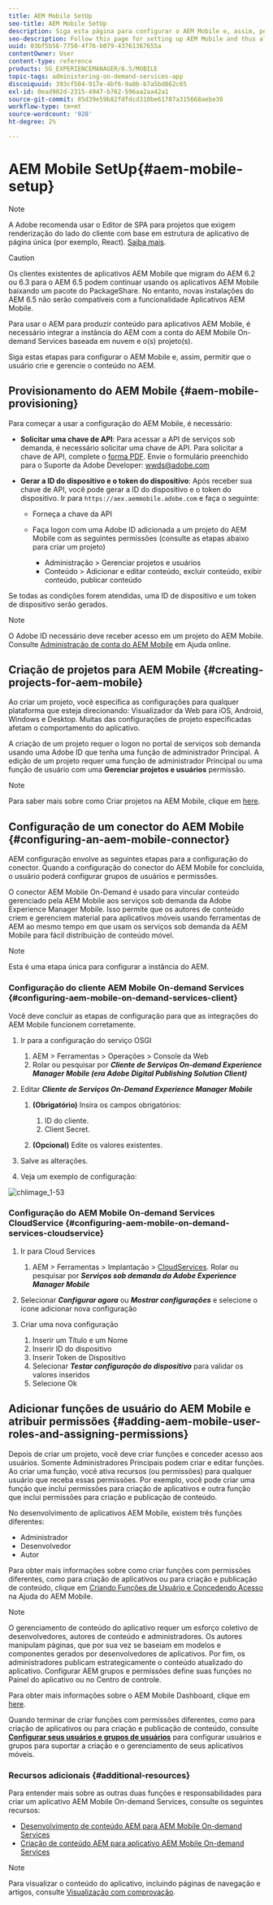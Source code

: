 ```yaml
---
title: AEM Mobile SetUp
seo-title: AEM Mobile SetUp
description: Siga esta página para configurar o AEM Mobile e, assim, permitir que o usuário crie e gerencie o conteúdo no AEM. Esta página fornece informações sobre a integração da instância do AEM com a conta e o(s) projeto(s) do AEM Mobile On-demand Services com base em nuvem.
seo-description: Follow this page for setting up AEM Mobile and thus allowing the user to create and manage the content within AEM. This page provides information on integrating the AEM instance with the cloud-based AEM Mobile On-Demand Services account and project(s).
uuid: 03bf5b56-7750-4f76-b079-43761367655a
contentOwner: User
content-type: reference
products: SG_EXPERIENCEMANAGER/6.5/MOBILE
topic-tags: administering-on-demand-services-app
discoiquuid: 393cf504-917e-4bf6-9a8b-b7a5bd862c65
exl-id: 0ead982d-2315-4947-b762-596aa2aa42a1
source-git-commit: 85d39e59b82fdfdcd310be61787a315668aebe38
workflow-type: tm+mt
source-wordcount: '928'
ht-degree: 2%

---
```


# AEM Mobile SetUp{#aem-mobile-setup}

>[!NOTE]
>
>A Adobe recomenda usar o Editor de SPA para projetos que exigem renderização do lado do cliente com base em estrutura de aplicativo de página única (por exemplo, React). [Saiba mais](/help/sites-developing/spa-overview.md).

>[!CAUTION]
>
>Os clientes existentes de aplicativos AEM Mobile que migram do AEM 6.2 ou 6.3 para o AEM 6.5 podem continuar usando os aplicativos AEM Mobile baixando um pacote do PackageShare. No entanto, novas instalações do AEM 6.5 não serão compatíveis com a funcionalidade Aplicativos AEM Mobile.

Para usar o AEM para produzir conteúdo para aplicativos AEM Mobile, é necessário integrar a instância do AEM com a conta do AEM Mobile On-demand Services baseada em nuvem e o(s) projeto(s).

Siga estas etapas para configurar o AEM Mobile e, assim, permitir que o usuário crie e gerencie o conteúdo no AEM.

## Provisionamento do AEM Mobile {#aem-mobile-provisioning}

Para começar a usar a configuração do AEM Mobile, é necessário:

* **Solicitar uma chave de API**: Para acessar a API de serviços sob demanda, é necessário solicitar uma chave de API. Para solicitar a chave de API, complete o [forma PDF](https://helpx.adobe.com/digital-publishing-solution/help/aem-mobile-end-of-life-faq.html). Envie o formulário preenchido para o Suporte da Adobe Developer: [wwds@adobe.com](mailto:wwds@adobe.com)

* **Gerar a ID do dispositivo e o token do dispositivo**: Após receber sua chave de API, você pode gerar a ID do dispositivo e o token do dispositivo. Ir para `https://aex.aemmobile.adobe.com` e faça o seguinte:

   * Forneça a chave da API
   * Faça logon com uma Adobe ID adicionada a um projeto do AEM Mobile com as seguintes permissões (consulte as etapas abaixo para criar um projeto)

      * Administração > Gerenciar projetos e usuários
      * Conteúdo > Adicionar e editar conteúdo, excluir conteúdo, exibir conteúdo, publicar conteúdo

Se todas as condições forem atendidas, uma ID de dispositivo e um token de dispositivo serão gerados.

>[!NOTE]
>
>O Adobe ID necessário deve receber acesso em um projeto do AEM Mobile. Consulte [Administração de conta do AEM Mobile](https://helpx.adobe.com/digital-publishing-solution/help/aem-mobile-end-of-life-faq.html) em Ajuda online.

## Criação de projetos para AEM Mobile {#creating-projects-for-aem-mobile}

Ao criar um projeto, você especifica as configurações para qualquer plataforma que esteja direcionando: Visualizador da Web para iOS, Android, Windows e Desktop. Muitas das configurações de projeto especificadas afetam o comportamento do aplicativo.

A criação de um projeto requer o logon no portal de serviços sob demanda usando uma Adobe ID que tenha uma função de administrador Principal. A edição de um projeto requer uma função de administrador Principal ou uma função de usuário com uma **Gerenciar projetos e usuários** permissão.

>[!NOTE]
>
>Para saber mais sobre como Criar projetos na AEM Mobile, clique em [here](https://helpx.adobe.com/digital-publishing-solution/help/creating-projects.html).

## Configuração de um conector do AEM Mobile {#configuring-an-aem-mobile-connector}

AEM configuração envolve as seguintes etapas para a configuração do conector. Quando a configuração do conector do AEM Mobile for concluída, o usuário poderá configurar grupos de usuários e permissões.

O conector AEM Mobile On-Demand é usado para vincular conteúdo gerenciado pela AEM Mobile aos serviços sob demanda da Adobe Experience Manager Mobile. Isso permite que os autores de conteúdo criem e gerenciem material para aplicativos móveis usando ferramentas de AEM ao mesmo tempo em que usam os serviços sob demanda da AEM Mobile para fácil distribuição de conteúdo móvel.

>[!NOTE]
>
>Esta é uma etapa única para configurar a instância do AEM.

### Configuração do cliente AEM Mobile On-demand Services {#configuring-aem-mobile-on-demand-services-client}

Você deve concluir as etapas de configuração para que as integrações do AEM Mobile funcionem corretamente.

1. Ir para a configuração do serviço OSGI

   1. AEM > Ferramentas > Operações > Console da Web
   1. Rolar ou pesquisar por ***Cliente de Serviços On-demand Experience Manager Mobile (era Adobe Digital Publishing Solution Client)***

1. Editar ***Cliente de Serviços On-Demand Experience Manager Mobile***

   1. **(Obrigatório)** Insira os campos obrigatórios:

      1. ID do cliente.
      1. Client Secret.
   1. **(Opcional)** Edite os valores existentes.


1. Salve as alterações.
1. Veja um exemplo de configuração:

![chlimage_1-53](assets/chlimage_1-53.png)

### Configuração do AEM Mobile On-demand Services CloudService {#configuring-aem-mobile-on-demand-services-cloudservice}

1. Ir para Cloud Services

   1. AEM > Ferramentas > Implantação > [CloudServices](http://localhost:4502/libs/cq/core/content/tools/cloudservices.html). Rolar ou pesquisar por ***Serviços sob demanda da Adobe Experience Manager Mobile***

1. Selecionar ***Configurar agora*** ou ***Mostrar configurações*** e selecione o ícone adicionar nova configuração

1. Criar uma nova configuração

   1. Inserir um Título e um Nome
   1. Inserir ID do dispositivo
   1. Inserir Token de Dispositivo
   1. Selecionar ***Testar configuração do dispositivo*** para validar os valores inseridos
   1. Selecione Ok

## Adicionar funções de usuário do AEM Mobile e atribuir permissões {#adding-aem-mobile-user-roles-and-assigning-permissions}

Depois de criar um projeto, você deve criar funções e conceder acesso aos usuários. Somente Administradores Principais podem criar e editar funções. Ao criar uma função, você ativa recursos (ou permissões) para qualquer usuário que receba essas permissões. Por exemplo, você pode criar uma função que inclui permissões para criação de aplicativos e outra função que inclui permissões para criação e publicação de conteúdo.

No desenvolvimento de aplicativos AEM Mobile, existem três funções diferentes:

* Administrador
* Desenvolvedor
* Autor

Para obter mais informações sobre como criar funções com permissões diferentes, como para criação de aplicativos ou para criação e publicação de conteúdo, clique em [Criando Funções de Usuário e Concedendo Acesso](https://helpx.adobe.com/digital-publishing-solution/help/account-admin-dps.html) na Ajuda do AEM Mobile.

>[!NOTE]
>
>O gerenciamento de conteúdo do aplicativo requer um esforço coletivo de desenvolvedores, autores de conteúdo e administradores. Os autores manipulam páginas, que por sua vez se baseiam em modelos e componentes gerados por desenvolvedores de aplicativos. Por fim, os administradores publicam estrategicamente o conteúdo atualizado do aplicativo. Configurar AEM grupos e permissões define suas funções no Painel do aplicativo ou no Centro de controle.
>
>Para obter mais informações sobre o AEM Mobile Dashboard, clique em [here](/help/mobile/mobile-apps-ondemand-application-dashboard.md).

Quando terminar de criar funções com permissões diferentes, como para criação de aplicativos ou para criação e publicação de conteúdo, consulte [**Configurar seus usuários e grupos de usuários**](/help/mobile/aem-mobile-configure-users.md) para configurar usuários e grupos para suportar a criação e o gerenciamento de seus aplicativos móveis.

### Recursos adicionais {#additional-resources}

Para entender mais sobre as outras duas funções e responsabilidades para criar um aplicativo AEM Mobile On-demand Services, consulte os seguintes recursos:

* [Desenvolvimento de conteúdo AEM para AEM Mobile On-demand Services](/help/mobile/aem-mobile-on-demand.md)
* [Criação de conteúdo AEM para aplicativo AEM Mobile On-demand Services](/help/mobile/mobile-apps-ondemand.md)

>[!NOTE]
>
>Para visualizar o conteúdo do aplicativo, incluindo páginas de navegação e artigos, consulte [Visualização com comprovação](/help/mobile/aem-mobile-manage-ondemand-services.md).
